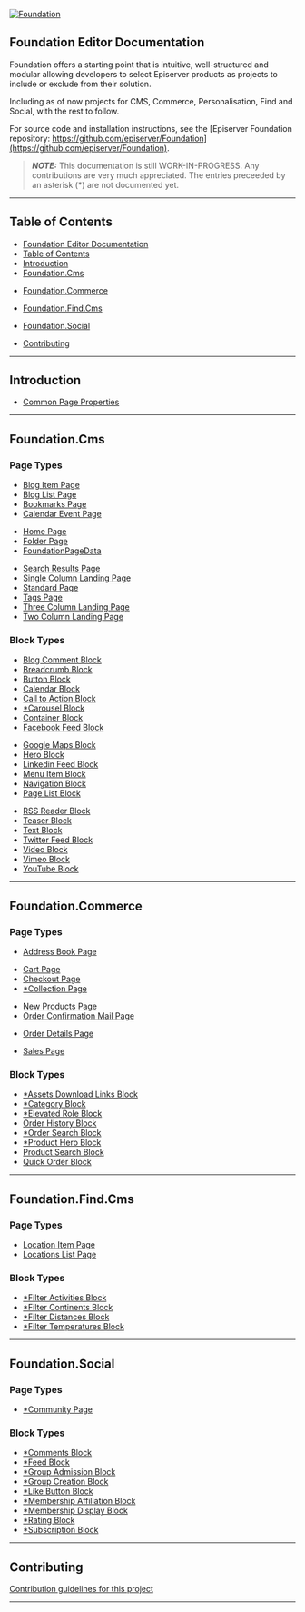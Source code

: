 <a href="https://github.com/episerver/Foundation"><img src="http://ux.episerver.com/images/logo.png" title="Foundation" alt="Foundation"></a>

## Foundation Editor Documentation

Foundation offers a starting point that is intuitive, well-structured and modular allowing developers to select Episerver products as projects to include or exclude from their solution. 

Including as of now projects for CMS, Commerce, Personalisation, Find and Social, with the rest to follow.

For source code and installation instructions, see the [Episerver Foundation repository: https://github.com/episerver/Foundation](https://github.com/episerver/Foundation).

> **_NOTE:_**  This documentation is still WORK-IN-PROGRESS. Any contributions are very much appreciated. The entries preceeded by an asterisk (*) are not documented yet.

---

## Table of Contents

- [Foundation Editor Documentation](#foundation-editor-documentation)
- [Table of Contents](#table-of-contents)
- [Introduction](#introduction)
- [Foundation.Cms](#foundationcms)
<!--- [Foundation.Cms.Personalization](#foundationcmspersonalization)-->
- [Foundation.Commerce](#foundationcommerce)
<!--- [Foundation.Commerce.Personalization](#foundationcommercepersonalization)-->
- [Foundation.Find.Cms](#foundationfindcms)
<!--- [Foundation.Find.Commerce](#foundationfindcommerce)-->
- [Foundation.Social](#foundationsocial)
<!--- [Foundation.Campaign](#foundationcampaign)
- [Foundation.Demo](#foundationdemo) -->
- [Contributing](#contributing)

---

## Introduction

- [Common Page Properties](Common%20Page%20Properties.md)

---

## Foundation.Cms

### Page Types

- [Blog Item Page](Foundation.Cms/Page%20Types/Blog%20Item%20Page.md)
- [Blog List Page](Foundation.Cms/Page%20Types/Blog%20List%20Page.md)
- [Bookmarks Page](Foundation.Cms/Page%20Types/Bookmarks%20Page.md)
- [Calendar Event Page](Foundation.Cms/Page%20Types/Calendar%20Event%20Page.md)
<!-- - [*Cms Home Page](Foundation.Cms/Page%20Types/Cms%20Home%20Page.md) -->
- [Home Page](Foundation.Cms/Page%20Types/Home%20Page.md)
- [Folder Page](Foundation.Cms/Page%20Types/Folder%20Page.md)
- [FoundationPageData](Foundation.Cms/Page%20Types/Foundation%20Page%20Data.md)
<!-- - [*Mail Base Page](Foundation.Cms/Page%20Types/Mail%20Base%20Page.md) -->
<!-- - [*Profile Page](Foundation.Cms/Page%20Types/Profile%20Base%20Page.md) -->
<!-- - [*Reset Password Mail Page](Foundation.Cms/Page%20Types/Reset%20Password%20Mail%20Page.md) -->
<!-- - [Reset Password Page](Foundation.Cms/Page%20Types/Reset%20Password%20Page.md) -->
- [Search Results Page](Foundation.Cms/Page%20Types/Search%20Results%20Page.md)
- [Single Column Landing Page](Foundation.Cms/Page%20Types/Single%20Column%20Landing%20Page.md)
- [Standard Page](Foundation.Cms/Page%20Types/Standard%20Page.md)
- [Tags Page](Foundation.Cms/Page%20Types/Tags%20Page.md)
- [Three Column Landing Page](Foundation.Cms/Page%20Types/Three%20Column%20Landing%20Page.md)
- [Two Column Landing Page](Foundation.Cms/Page%20Types/Two%20Column%20Landing%20Page.md)

### Block Types

- [Blog Comment Block](Foundation.Cms/Block%20Types/Blog%20Comment%20Block.md)
- [Breadcrumb Block](Foundation.Cms/Block%20Types/Breadcrumb%20Block.md)
- [Button Block](Foundation.Cms/Block%20Types/Button%20Block.md)
- [Calendar Block](Foundation.Cms/Block%20Types/Calendar%20Block.md)
- [Call to Action Block](Foundation.Cms/Block%20Types/Call%20To%20Action%20Block.md)
- [*Carousel Block](Foundation.Cms/Block%20Types/Carousel%20Block.md)
- [Container Block](Foundation.Cms/Block%20Types/Container%20Block.md)
- [Facebook Feed Block](Foundation.Cms/Block%20Types/Facebook%20Feed%20Block.md)
<!-- - [FoundationBlockData](Foundation.Cms/Block%20Types/Foundation%20Block%20Data.md) -->
- [Google Maps Block](Foundation.Cms/Block%20Types/Google%20Maps%20Block.md)
- [Hero Block](Foundation.Cms/Block%20Types/Hero%20Block.md)
- [Linkedin Feed Block](Foundation.Cms/Block%20Types/Linkedin%20Feed%20Block.md)
- [Menu Item Block](Foundation.Cms/Block%20Types/Menu%20Item%20Block.md)
- [Navigation Block](Foundation.Cms/Block%20Types/Navigation%20Block.md)
- [Page List Block](Foundation.Cms/Block%20Types/Page%20List%20Block.md)
<!-- - [Recent Page Category Recommendation Block](Foundation.Cms/Block%20Types/Recent%20Page%20Category%20Recommendation%20Block.md) -->
- [RSS Reader Block](Foundation.Cms/Block%20Types/RSS%20Reader%20Block.md)
- [Teaser Block](Foundation.Cms/Block%20Types/Teaser%20Block.md)
- [Text Block](Foundation.Cms/Block%20Types/Text%20Block.md)
- [Twitter Feed Block](Foundation.Cms/Block%20Types/Twitter%20Feed%20Block.md)
- [Video Block](Foundation.Cms/Block%20Types/Video%20Block.md)
- [Vimeo Block](Foundation.Cms/Block%20Types/Vimeo%20Block.md)
- [YouTube Block](Foundation.Cms/Block%20Types/YouTube%20Block.md)

<!-- ### Other Information -->

---

<!-- ## Foundation.Cms.Personalization

### Page Types

### Block Types


### Other Information

--- -->

## Foundation.Commerce

### Page Types
- [Address Book Page](Foundation.Commerce/Page%20Types/Address%20Book%20Page.md)
<!-- - [*Base Inclusion Exclusion Page](Foundation.Commerce/Page%20Types/Base%20Inclusion%20Exclusion%20Page.md) -->
<!-- - [*Budgeting Page](Foundation.Commerce/Page%20Types/Budgeting%20Page.md)j -->
- [Cart Page](Foundation.Commerce/Page%20Types/Cart%20Page.md) 
- [Checkout Page](Foundation.Commerce/Page%20Types/Checkout%20Page.md)
- [*Collection Page](Foundation.Commerce/Page%20Types/Collection%20Page.md)
<!-- - [*Commerce Home Page](Foundation.Commerce/Page%20Types/Commerce%20Home%20Page.md) -->
<!-- - [*Credit Card Page](Foundation.Commerce/Page%20Types/Credict%20Card%20Page.md) -->
<!-- - [*Gift Card Page](Foundation.Commerce/Page%20Types/Credict%20Card%20Page.md) -->
- [New Products Page](Foundation.Commerce/Page%20Types/New%20Products%20Page.md)
- [Order Confirmation Mail Page](Foundation.Commerce/Page%20Types/Order%20Confirmation%20Mail%20Page.md)
<!-- - [*Order Confirmation Page](Foundation.Commerce/Page%20Types/Order%20Confirmation%20Page.md) -->
- [Order Details Page](Foundation.Commerce/Page%20Types/Order%20Details%20Page.md)
<!-- - [*Order History Page](Foundation.Commerce/Page%20Types/Order%History%20Page.md) -->
<!-- - [*Order Pads Page](Foundation.Commerce/Page%20Types/Order%Pads%20Page.md) -->
<!-- - [*Orders Page](Foundation.Commerce/Page%20Types/Orders%Page.md)-->
<!-- - [*Organization Page](Foundation.Commerce/Page%20Types/Organization%20Page.md)-->
<!-- - [*Quick Order Page](Foundation.Commerce/Page%20Types/Quick%20Order%20Page.md) -->
- [Sales Page](Foundation.Commerce/Page%20Types/Sales%20Page.md)
<!-- - [*Sales Rep Page](Foundation.Commerce/Page%20Types/Sales%20Rep%20Page.md) -->
<!-- - [*Shared Cart Page](Foundation.Commerce/Page%20Types/Shared%20Cart%20Page.md) -->
<!-- - [Store Page](Foundation.Commerce/Page%20Types/Store%20Page.md) -->
<!-- - [*Sub-Organization Page](Foundation.Commerce/Page%20Types/Sub-Organization%20Page.md) -->
<!-- - [*Subscription Details Page](Foundation.Commerce/Page%20Types/Subscription%20Details%20Page.md) -->
<!-- - [Subscription History Page](Foundation.Commerce/Page%20Types/Subscription%20History%20Page.md) -->
<!-- - [*Users Page](Foundation.Commerce/Page%20Types/Users%20Page.md) -->
<!-- - [*Wish List Page](Foundation.Commerce/Page%20Types/Wish%20List%20Page.md) -->

### Block Types
- [*Assets Download Links Block](Foundation.Commerce/Block%20Types/Assets%20Download%20Links%20Block.md)
- [*Category Block](Foundation.Commerce/Block%20Types/Category%20Block.md)
- [*Elevated Role Block](Foundation.Commerce/Block%20Types/Elevated%20Role%20Block.md)
- [Order History Block](Foundation.Commerce/Block%20Types/Order%20History%20Block.md)
- [*Order Search Block](Foundation.Commerce/Block%20Types/Order%20Search%20Block.md)
- [*Product Hero Block](Foundation.Commerce/Block%20Types/Product%20Hero%20Block.md)
- [Product Search Block](Foundation.Commerce/Block%20Types/Product%20Search%20Block.md)
- [Quick Order Block](Foundation.Commerce/Block%20Types/Quick%20Order%20Block.md)

<!-- ### Other Information -->

---

<!--## Foundation.Commerce.Personalization

### Page Types

### Block Types

### Other Information

--- -->

## Foundation.Find.Cms

### Page Types
- [Location Item Page](Foundation.Find.Cms/Page%20Types/Location%20Item%20Page.md)
- [Locations List Page](Foundation.Find.Cms/Page%20Types/Locations%20List%20Page.md)

### Block Types
- [*Filter Activities Block](Foundation.Find.Cms/Block%20Types/Filter%20Activities%20Block.md)
- [*Filter Continents Block](Foundation.Find.Cms/Block%20Types/Filter%20Continents%20Block.md)
- [*Filter Distances Block](Foundation.Find.Cms/Block%20Types/Filter%20Distances%20Block.md)
- [*Filter Temperatures Block](Foundation.Find.Cms/Block%20Types/Filter%20Temperatures%20Block.md)

<!-- ### Other Information -->

---

<!-- ## Foundation.Find.Commerce

### Page Types

### Block Types

### Other Information

--- -->

## Foundation.Social

### Page Types

- [*Community Page](Foundation.Social/Page%20Types/Community%20Page.md)
<!-- - [*Social Profile Page](Foundation.Social/Page%20Types/Social%20Profile%20Page.md) -->


### Block Types
- [*Comments Block](Foundation.Social/Block%20Types/Comments%20Block.md)
- [*Feed Block](Foundation.Social/Block%20Types/Feed%20Block.md)
- [*Group Admission Block](Foundation.Social/Block%20Types/Group%20Admission%20Block.md)
- [*Group Creation Block](Foundation.Social/Block%20Types/Group%20Creation%20Block.md)
- [*Like Button Block](Foundation.Social/Block%20Types/Like%20Button%20Block.md)
- [*Membership Affiliation Block](Foundation.Social/Block%20Types/Membership%20Affiliation%20Block.md)
- [*Membership Display Block](Foundation.Social/Block%20Types/Membership%20Display%20Block.md)
- [*Rating Block](Foundation.Social/Block%20Types/Rating%20Block.md)
- [*Subscription Block](Foundation.Social/Block%20Types/Subscription%20Block.md)



<!-- ### Other Information -->

---

<!-- ## Foundation.Campaign

### Page Types

### Block Types

### Other Information

---

## Foundation.Demo

### Page Types

### Block Types

### Other Information

--- -->

## Contributing
[Contribution guidelines for this project](docs/CONTRIBUTING.md)

---
